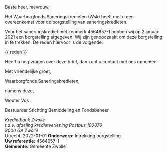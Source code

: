 Beste heer, mevrouw,

Het Waarborgfonds Saneringskredieten (Wsk) heeft met u een overeenkomst voor de borgstelling van saneringskredieten.

Voor het saneringskrediet met kenmerk 4564657-1 hebben wij op 2 januari 2021 een borgstelling afgegeven. Wij zijn genoodzaakt om deze borgstelling in te trekken. De reden hiervoor is de volgende:

{{ reden }}

Heeft u nog vragen over deze brief, dan kunt u contact met ons opnemen.

Met vriendelijke groet,
 

Waarborgfonds Saneringskredieten,
    
namens deze,
 



Wouter Vos
    
Bestuurder Stichting Bemiddeling en Fondsbeheer

<address>
    Kredietbank Zwolle<br>
    t.a.v. afdeling kredietverlening
    Postbus 100070<br>
    8000 GA Zwolle
</address>
<time>Utrecht, 2022-01-01</time>
<reference>
    <strong>Onderwerp:</strong> Intrekking borgstelling<br>
    <strong>Uw referentie:</strong> 4564657-1<br>
    <strong>Gemeente:</strong> Gemeente Zwolle
</reference>